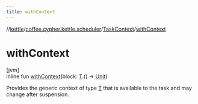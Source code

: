 ```yaml
---
title: withContext
---
```

//[kettle](../../../index.html)/[coffee.cypher.kettle.scheduler](../index.html)/[TaskContext](index.html)/[withContext](with-context.html)



# withContext



[jvm]\
inline fun [withContext](with-context.html)(block: [T](index.html).() -&gt; [Unit](https://kotlinlang.org/api/latest/jvm/stdlib/kotlin/-unit/index.html))



Provides the generic context of type [T](index.html) that is available to the task and may change after suspension.




